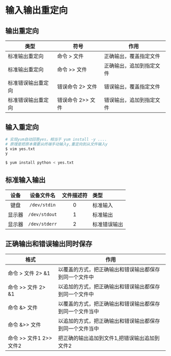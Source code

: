 # 输入输出重定向


## 输出重定向

| 类型               | 符号              | 作用                     |
| ------------------ | ----------------- | ------------------------ |
| 标准输出重定向     | 命令 > 文件       | 正确输出，覆盖指定文件   |
| 标准输出重定向     | 命令 >> 文件      | 正确输出，追加到指定文件 |
| 标准错误输出重定向 | 错误命令 2> 文件  | 错误输出，覆盖指定文件   |
| 标准错误输出重定向 | 错误命令 2>> 文件 | 错误输出，追加到指定文件 |



## 输入重定向

```bash
# 实现yum自动回答yes，相当于 yum install -y ....
# 原理是把原本需要从终端手动输入y,重定向到从文件输入y
$ vim yes.txt
y

$ yum install python < yes.txt
```

## 标准输入输出

|  设备  |  设备文件名   | 文件描述符 | 类型         |
| :----: | :-----------: | :--------: | :----------- |
|  键盘  | `/dev/stdin`  |     0      | 标准输入     |
| 显示器 | `/dev/stdout` |     1      | 标准输出     |
| 显示器 | `/dev/stderr` |     2      | 标准错误输出 |



## 正确输出和错误输出同时保存

| 格式                    | 作用                                                     |
| ----------------------- | -------------------------------------------------------- |
| 命令 > 文件 2> &1       | 以覆盖的方式，把正确输出和错误输出都保存到同一个文件中   |
| 命令 >> 文件 2> &1      | 以追加的方式，把正确输出和错误输出都保存到同一个文件中   |
| 命令 &> 文件            | 以覆盖的方式，把正确输出和错误输出都保存到同一个文件当中 |
| 命令 &>> 文件           | 以追加的方式，把正确输出和错误输出都保存到同一个文件当中 |
| 命令 >> 文件1 2>> 文件2 | 把正确的输出追加到文件1,把错误输出追加到文件2            |

